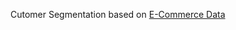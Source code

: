 Cutomer Segmentation based on [E-Commerce Data](https://www.kaggle.com/datasets/carrie1/ecommerce-data)
